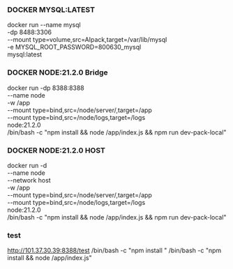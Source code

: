 ### DOCKER MYSQL:LATEST

docker run --name mysql \
-dp 8488:3306 \
--mount type=volume,src=AIpack,target=/var/lib/mysql \
-e MYSQL_ROOT_PASSWORD=800630_mysql \
mysql:latest

### DOCKER NODE:21.2.0 Bridge

docker run -dp 8388:8388 \
--name node \
-w /app \
--mount type=bind,src=/node/server/,target=/app \
--mount type=bind,src=/node/logs,target=/logs \
node:21.2.0 \
/bin/bash -c "npm install && node /app/index.js && npm run dev-pack-local"

### DOCKER NODE:21.2.0 HOST

docker run -d \
--name node \
--network host \
-w /app \
--mount type=bind,src=/node/server/,target=/app \
--mount type=bind,src=/node/logs,target=/logs \
node:21.2.0 \
/bin/bash -c "npm install && node /app/index.js && npm run dev-pack-local"

### test

http://101.37.30.39:8388/test
/bin/bash -c "npm install "
/bin/bash -c "npm install && node /app/index.js"
